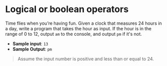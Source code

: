 # Logical or boolean operators

Time flies when you’re having fun. Given a clock that measures 24 hours in a day, write a program that takes the hour as input. If the hour is in the range of 0 to 12, output `am` to the console, and output `pm` if it's not.

- **Sample input**: `13`
- **Sample Output**: `pm`

>Assume the input number is positive and less than or equal to 24.